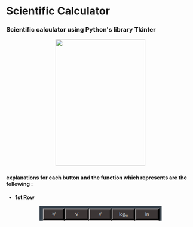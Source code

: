 # Scientific Calculator

### Scientific calculator using Python's library Tkinter 

<p align="center">
   <img width="240" height="340"src="/imgs/calculator.png">
</p>

#### explanations for each button and the function which represents are the following : 

- **1st Row**
<p align="center">
   <img src="imgs/1st_row.png">
</p>
